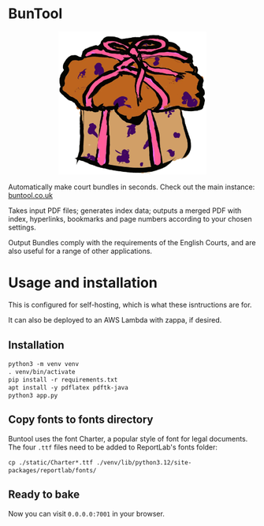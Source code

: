 # BunTool
<p align="center">
  <img src="static/buntool.webp" width="300" style="center">
</p>  

Automatically make court bundles in seconds.  Check out the main instance: [buntool.co.uk](https://buntool.co.uk)

Takes input PDF files; generates index data; outputs a merged PDF with index, hyperlinks, bookmarks and page numbers according to your chosen settings.

Output Bundles comply with the requirements of the English Courts, and are also useful for a range of other applications. 


# Usage and installation

This is configured for self-hosting, which is what these isntructions are for.

It can also be deployed to an AWS Lambda with zappa, if desired.

## Installation

```
python3 -m venv venv
. venv/bin/activate
pip install -r requirements.txt
apt install -y pdflatex pdftk-java
python3 app.py
```

## Copy fonts to fonts directory

Buntool uses the font Charter, a popular style of font for legal documents. The four `.ttf` files need to be added to ReportLab's fonts folder:

```
cp ./static/Charter*.ttf ./venv/lib/python3.12/site-packages/reportlab/fonts/
```

## Ready to bake

Now you can visit `0.0.0.0:7001` in your browser.
